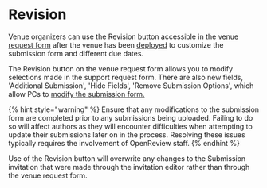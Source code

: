 # Revision

Venue organizers can use the Revision button accessible in the [venue request form](../../getting-started/hosting-a-venue-on-openreview/creating-your-venue-instance-submitting-a-venue-request-form.md#submitting-a-venue-request-form) after the venue has been [deployed](../../getting-started/hosting-a-venue-on-openreview/creating-your-venue-instance-submitting-a-venue-request-form.md#deployment) to customize the submission form and different due dates.&#x20;

The Revision button on the venue request form allows you to modify selections made in the support request form. There are also new fields, 'Additional Submission', 'Hide Fields', 'Remove Submission Options', which allow PCs to [modify the submission form.](../../getting-started/hosting-a-venue-on-openreview/customizing-your-submission-form.md)

{% hint style="warning" %}
Ensure that any modifications to the submission form are completed prior to any submissions being uploaded. Failing to do so will affect authors as they will encounter difficulties when attempting to update their submissions later on in the process. Resolving these issues typically requires the involvement of OpenReview staff.
{% endhint %}

Use of the Revision button will overwrite any changes to the Submission invitation that were made through the invitation editor rather than through the venue request form.

